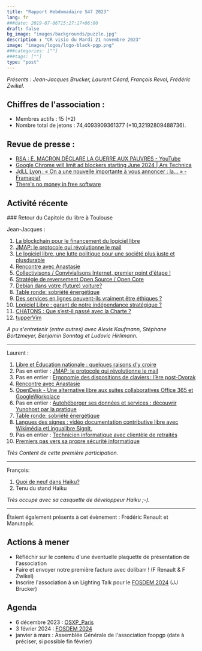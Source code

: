 ```yaml
---
title: "Rapport Hebdomadaire S47 2023"
lang: fr
###date: 2019-07-06T15:27:17+06:00
draft: false
bg_image: "images/backgrounds/puzzle.jpg"
description : "CR visio du Mardi 21 novembre 2023"
image: "images/logos/logo-black-pgp.png"
###categories: [""]
###tags: [""]
type: "post"
---
```


*Présents : Jean-Jacques Brucker, Laurent Céard, François Revol, Frédéric
Zwikel.*


## Chiffres de l'association :

* Membres actifs : 15 (+2)
* Nombre total de jetons : 74,4093909361377 (+10,32192809488736).

## Revue de presse :

* [RSA : E. MACRON DÉCLARE LA GUERRE AUX PAUVRES - YouTube](https://www.youtube.com/watch?v=ZQ8hNH3OOrE)
* [Google Chrome will limit ad blockers starting June 2024 | Ars Technica](https://arstechnica.com/gadgets/2023/11/google-chrome-will-limit-ad-blockers-starting-june-2024/)
* [JdLL Lyon : « On a une nouvelle importante à vous annoncer : la… » - Framapiaf](https://framapiaf.org/@jdll/111436799908169190)
* [There's no money in free software](https://werd.io/2023/theres-no-money-in-free-software)


## Activité récente

### Retour du Capitole du libre à Toulouse

Jean-Jacques :

1. [La blockchain pour le financement du logiciel libre](https://cfp.capitoledulibre.org/cdl-2023/talk/7DMQRA/)
1. [JMAP: le protocole qui révolutionne le mail](https://cfp.capitoledulibre.org/cdl-2023/talk/LRRFKR/)
1. [Le logiciel libre, une lutte politique pour une société plus juste et plusdurable](https://cfp.capitoledulibre.org/cdl-2023/talk/E9UGKK/)
1. [Rencontre avec Anastasie](https://cfp.capitoledulibre.org/cdl-2023/talk/GYKDWF/)
1. [Collectivisons / Convivialisons Internet, premier point d'étape !](https://cfp.capitoledulibre.org/cdl-2023/talk/LYVS9N/)
1. [Stratégie de reversement Open Source / Open Core](https://cfp.capitoledulibre.org/cdl-2023/talk/SPZXRD/)
1. [Debian dans votre (future) voiture?](https://cfp.capitoledulibre.org/cdl-2023/talk/3QXQUH/)
1. [Table ronde: sobriété énergétique](https://cfp.capitoledulibre.org/cdl-2023/talk/LPDVSD/)
1. [Des services en lignes peuvent-ils vraiment être éthiques ?](https://cfp.capitoledulibre.org/cdl-2023/talk/RUJDLV/)
1. [Logiciel Libre : garant de notre indépendance stratégique ?](https://cfp.capitoledulibre.org/cdl-2023/talk/U3QK3X/)
1. [CHATONS : Que s’est-il passé avec la Charte ?](https://cfp.capitoledulibre.org/cdl-2023/talk/BQB78X/)
1. [tupperVim](https://cfp.capitoledulibre.org/cdl-2023/talk/R3LXYG/)

*A pu s'entretenir (entre autres) avec Alexis Kaufmann, Stéphane Bortzmeyer,
Benjamin Sonntag et Ludovic Hirlimann.*

---

Laurent :

1. [Libre et Éducation nationale : quelques raisons d'y croire](https://cfp.capitoledulibre.org/cdl-2023/talk/9DTQYT/)
1. Pas en entier : [JMAP: le protocole qui révolutionne le mail](https://cfp.capitoledulibre.org/cdl-2023/talk/LRRFKR/)
1. Pas en entier : [Ergonomie des dispositions de claviers : l’ère post-Dvorak](https://cfp.capitoledulibre.org/cdl-2023/talk/FCBXAT/)
1. [Rencontre avec Anastasie](https://cfp.capitoledulibre.org/cdl-2023/talk/GYKDWF/)
1. [OpenDesk - Une alternative libre aux suites collaboratives Office 365 et GoogleWorkplace](https://cfp.capitoledulibre.org/cdl-2023/talk/GTQZDS/)
1. Pas en entier : [Autohéberger ses données et services : découvrir Yunohost par la pratique](https://cfp.capitoledulibre.org/cdl-2023/talk/HFNLCA/)
1. [Table ronde: sobriété énergétique](https://cfp.capitoledulibre.org/cdl-2023/talk/LPDVSD/)
1. [Langues des signes : vidéo documentation contributive libre avec Wikimédia etLingualibre SignIt.](https://cfp.capitoledulibre.org/cdl-2023/talk/3ZQZTR/)
1. Pas en entier : [Technicien informatique avec clientèle de retraités](https://cfp.capitoledulibre.org/cdl-2023/talk/9ZXCVZ/)
1. [Premiers pas vers sa propre sécurité informatique](https://cfp.capitoledulibre.org/cdl-2023/talk/ZN33SN/)


*Très Content de cette première participation.*

---

François:

1. [Quoi de neuf dans Haiku?](https://cfp.capitoledulibre.org/cdl-2023/talk/TGKH93/)
2. Tenu du stand Haiku

*Très occupé avec sa casquette de développeur Haiku ;-).*

---

Étaient également présents à cet évènement : Frédéric Renault et Manutopik.

## Actions à mener

* Réfléchir sur le contenu d'une éventuelle plaquette de présentation de l'association
* Faire et envoyer notre première facture avec dolibarr ! (F Renault & F Zwikel)
* Inscrire l'association à un Lighting Talk pour le [FOSDEM 2024](https://fosdem.org/2024/news/2023-11-20-call-for-presentations/) (JJ Brucker)

## Agenda

* 6 décembre 2023 : [OSXP_Paris](https://www.opensource-experience.com/)
* 3 février 2024 : [FOSDEM 2024](https://fosdem.org/2024/)
* janvier à mars : Assemblée Générale de l'association foopgp (date à préciser, si possible fin février)

